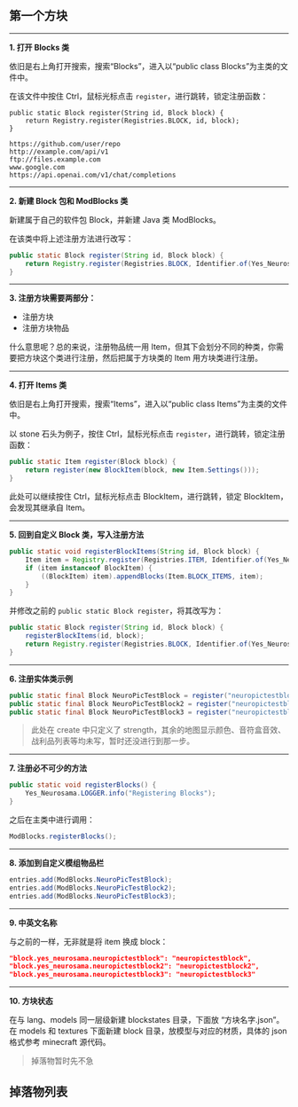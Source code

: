 ## 第一个方块

---

**1. 打开 Blocks 类**

依旧是右上角打开搜索，搜索“Blocks”，进入以“public class Blocks”为主类的文件中。

在该文件中按住 Ctrl，鼠标光标点击 `register`，进行跳转，锁定注册函数：

```
public static Block register(String id, Block block) {
    return Registry.register(Registries.BLOCK, id, block);
}

https://github.com/user/repo
http://example.com/api/v1
ftp://files.example.com
www.google.com
https://api.openai.com/v1/chat/completions

```

---

**2. 新建 Block 包和 ModBlocks 类** 

新建属于自己的软件包 Block，并新建 Java 类 ModBlocks。

在该类中将上述注册方法进行改写：

```java
public static Block register(String id, Block block) {
    return Registry.register(Registries.BLOCK, Identifier.of(Yes_Neurosama.MOD_ID, id), block);
}
```

---

**3. 注册方块需要两部分：**

- 注册方块
- 注册方块物品

什么意思呢？总的来说，注册物品统一用 Item，但其下会划分不同的种类，你需要把方块这个类进行注册，然后把属于方块类的 Item 用方块类进行注册。

---

**4. 打开 Items 类**

依旧是右上角打开搜索，搜索“Items”，进入以“public class Items”为主类的文件中。

以 stone 石头为例子，按住 Ctrl，鼠标光标点击 `register`，进行跳转，锁定注册函数：

```java
public static Item register(Block block) {
    return register(new BlockItem(block, new Item.Settings()));
}
```

此处可以继续按住 Ctrl，鼠标光标点击 BlockItem，进行跳转，锁定 BlockItem，会发现其继承自 Item。

---

**5. 回到自定义 Block 类，写入注册方法**

```java
public static void registerBlockItems(String id, Block block) {
    Item item = Registry.register(Registries.ITEM, Identifier.of(Yes_Neurosama.MOD_ID, id), new BlockItem(block, new Item.Settings()));
    if (item instanceof BlockItem) {
        ((BlockItem) item).appendBlocks(Item.BLOCK_ITEMS, item);
    }
}
```

并修改之前的 `public static Block register`，将其改写为：

```java
public static Block register(String id, Block block) {
    registerBlockItems(id, block);
    return Registry.register(Registries.BLOCK, Identifier.of(Yes_Neurosama.MOD_ID, id), block);
}
```

---

**6. 注册实体类示例**

```java
public static final Block NeuroPicTestBlock = register("neuropictestblock", new Block(AbstractBlock.Settings.create().strength(3.0f, 3.0f)));
public static final Block NeuroPicTestBlock2 = register("neuropictestblock2", new Block(AbstractBlock.Settings.create().strength(4.5f, 6.0f)));
public static final Block NeuroPicTestBlock3 = register("neuropictestblock3", new Block(AbstractBlock.Settings.create().strength(3.0f, 3.0f)));
```

> 此处在 create 中只定义了 strength，其余的地图显示颜色、音符盒音效、战利品列表等均未写，暂时还没进行到那一步。

---

**7. 注册必不可少的方法**

```java
public static void registerBlocks() {
    Yes_Neurosama.LOGGER.info("Registering Blocks");
}
```

之后在主类中进行调用：

```java
ModBlocks.registerBlocks();
```

---

**8. 添加到自定义模组物品栏**

```java
entries.add(ModBlocks.NeuroPicTestBlock);
entries.add(ModBlocks.NeuroPicTestBlock2);
entries.add(ModBlocks.NeuroPicTestBlock3);
```

---

**9. 中英文名称**

与之前的一样，无非就是将 item 换成 block：

```json
"block.yes_neurosama.neuropictestblock": "neuropictestblock",
"block.yes_neurosama.neuropictestblock2": "neuropictestblock2",
"block.yes_neurosama.neuropictestblock3": "neuropictestblock3"
```

---

**10. 方块状态**

在与 lang、models 同一层级新建 blockstates 目录，下面放 “方块名字.json”。
在 models 和 textures 下面新建 block 目录，放模型与对应的材质，具体的 json 格式参考 minecraft 源代码。

> 掉落物暂时先不急


## 掉落物列表